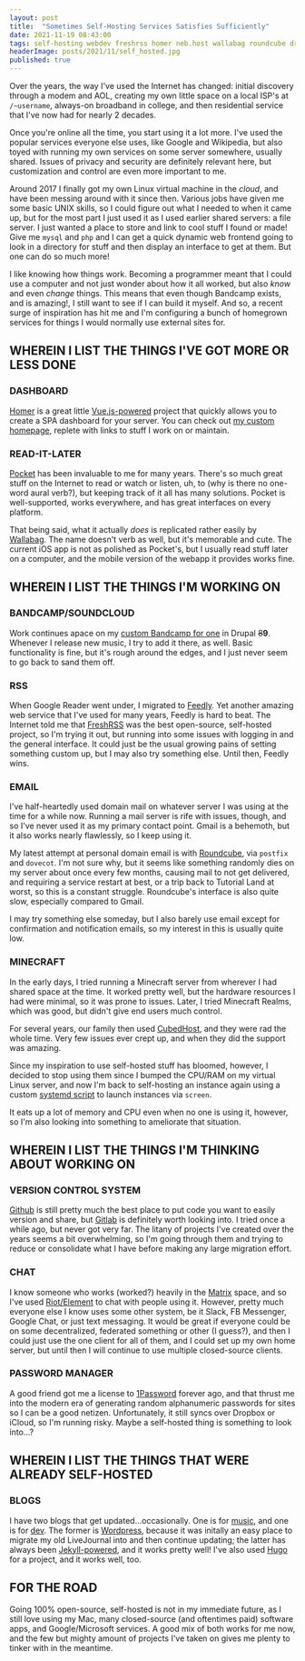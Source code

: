 ```yaml
---
layout: post
title:  "Sometimes Self-Hosting Services Satisfies Sufficiently"
date: 2021-11-19 08:43:00
tags: self-hosting webdev freshrss homer neb.host wallabag roundcube drupal linode vue-js minecraft wordpress jekyll-rb hugo
headerImage: posts/2021/11/self_hosted.jpg
published: true
---
```


Over the years, the way I've used the Internet has changed: initial discovery through a modem and AOL, creating my own little space on a local ISP's at `/~username`, always-on broadband in college, and then residential service that I've now had for nearly 2 decades.

Once you're online all the time, you start using it a lot more. I've used the popular services everyone else uses, like Google and Wikipedia, but also toyed with running my own services on some server somewhere, usually shared. Issues of privacy and security are definitely relevant here, but customization and control are even more important to me.

<!--more-->

Around 2017 I finally got my own Linux virtual machine in the _cloud_, and have been messing around with it since then. Various jobs have given me some basic UNIX skills, so I could figure out what I needed to when it came up, but for the most part I just used it as I used earlier shared servers: a file server. I just wanted a place to store and link to cool stuff I found or made! Give me `mysql` and `php` and I can get a quick dynamic web frontend going to look in a directory for stuff and then display an interface to get at them. But one can do so much more!

I like knowing how things work. Becoming a programmer meant that I could use a computer and not just wonder about how it all worked, but also _know_ and even _change_ things. This means that even though Bandcamp exists, and is amazing!, I still want to see if I can build it myself. And so, a recent surge of inspiration has hit me and I'm configuring a bunch of homegrown services for things I would normally use external sites for.

## WHEREIN I LIST THE THINGS I'VE GOT MORE OR LESS DONE

### DASHBOARD

[Homer](https://github.com/bastienwirtz/homer) is a great little [Vue.js-powered](https://vuejs.org) project that quickly allows you to create a SPA dashboard for your server. You can check out [my custom homepage](https://neb.host), replete with links to stuff I work on or maintain.

### READ-IT-LATER

[Pocket](https://getpocket.com) has been invaluable to me for many years. There's so much great stuff on the Internet to read or watch or listen, uh, to (why is there no one-word aural verb?), but keeping track of it all has many solutions. Pocket is well-supported, works everywhere, and has great interfaces on every platform.

That being said, what it actually _does_ is replicated rather easily by [Wallabag](https://www.wallabag.it). The name doesn't verb as well, but it's memorable and cute. The current iOS app is not as polished as Pocket's, but I usually read stuff later on a computer, and the mobile version of the webapp it provides works fine.

## WHEREIN I LIST THE THINGS I'M WORKING ON

### BANDCAMP/SOUNDCLOUD

Work continues apace on my [custom Bandcamp for one](https://music.nebyoolae.com) in Drupal ~~8~~**9**. Whenever I release new music, I try to add it there, as well. Basic functionality is fine, but it's rough around the edges, and I just never seem to go back to sand them off.

### RSS

When Google Reader went under, I migrated to [Feedly](https://feedly.com). Yet another amazing web service that I've used for many years, Feedly is hard to beat. The Internet told me that [FreshRSS](https://freshrss.org) was the best open-source, self-hosted project, so I'm trying it out, but running into some issues with logging in and the general interface. It could just be the usual growing pains of setting something custom up, but I may also try something else. Until then, Feedly wins.

### EMAIL

I've half-heartedly used domain mail on whatever server I was using at the time for a while now. Running a mail server is rife with issues, though, and so I've never used it as my primary contact point. Gmail is a behemoth, but it also works nearly flawlessly, so I keep using it.

My latest attempt at personal domain email is with [Roundcube](https://roundcube.net), via `postfix` and `dovecot`. I'm not sure why, but it seems like something randomly dies on my server about once every few months, causing mail to not get delivered, and requiring a service restart at best, or a trip back to Tutorial Land at worst, so this is a constant struggle. Roundcube's interface is also quite slow, especially compared to Gmail.

I may try something else someday, but I also barely use email except for confirmation and notification emails, so my interest in this is usually quite low.

### MINECRAFT

In the early days, I tried running a Minecraft server from wherever I had shared space at the time. It worked pretty well, but the hardware resources I had were minimal, so it was prone to issues. Later, I tried Minecraft Realms, which was good, but didn't give end users much control.

For several years, our family then used [CubedHost](https://cubedhost.com), and they were rad the whole time. Very few issues ever crept up, and when they did the support was amazing.

Since my inspiration to use self-hosted stuff has bloomed, however, I decided to stop using them since I bumped the CPU/RAM on my virtual Linux server, and now I'm back to self-hosting an instance again using a custom [systemd script](https://gist.github.com/justinjahn/4fe65b552b0622662420928cc8ffc7c0) to launch instances via `screen`.

It eats up a lot of memory and CPU even when no one is using it, however, so I'm also looking into something to ameliorate that situation.

## WHEREIN I LIST THE THINGS I'M THINKING ABOUT WORKING ON

### VERSION CONTROL SYSTEM

[Github](https://github.com) is still pretty much the best place to put code you want to easily version and share, but [Gitlab](https://gitlab.com) is definitely worth looking into. I tried once a while ago, but never got very far. The litany of projects I've created over the years seems a bit overwhelming, so I'm going through them and trying to reduce or consolidate what I have before making any large migration effort.

### CHAT

I know someone who works (worked?) heavily in the [Matrix](https://matrix.io) space, and so I've used [Riot/Element](https://element.io) to chat with people using it. However, pretty much everyone else I know uses some other system, be it Slack, FB Messenger, Google Chat, or just text messaging. It would be great if everyone could be on some decentralized, federated something or other (I guess?), and then I could just use the one client for all of them, and I could set up my own home server, but until then I will continue to use multiple closed-source clients.

### PASSWORD MANAGER

A good friend got me a license to [1Password](https://1password.com) forever ago, and that thrust me into the modern era of generating random alphanumeric passwords for sites so I can be a good netizen. Unfortunately, it still syncs over Dropbox or iCloud, so I'm running risky. Maybe a self-hosted thing is something to look into...?

## WHEREIN I LIST THE THINGS THAT WERE ALREADY SELF-HOSTED

### BLOGS

I have two blogs that get updated...occasionally. One is for [music](https://blog.nebyoolae.com), and one is for [dev](https://codaname.neb.host). The former is [Wordpress](https://wordpress.org), because it was initally an easy place to migrate my old LiveJournal into and then continue updating; the latter has always been [Jekyll-powered](https://jekyllrb.com), and it works pretty well! I've also used [Hugo](https://gohugo.io) for a project, and it works well, too.

## FOR THE ROAD

Going 100% open-source, self-hosted is not in my immediate future, as I still love using my Mac, many closed-source (and oftentimes paid) software apps, and Google/Microsoft services. A good mix of both works for me now, and the few but mighty amount of projects I've taken on gives me plenty to tinker with in the meantime.
